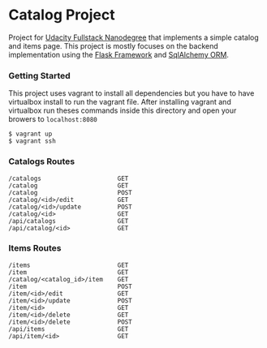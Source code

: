 # Catalog Project

Project for [Udacity Fullstack Nanodegree](https://www.udacity.com/course/full-stack-web-developer-nanodegree--nd004) that implements a simple catalog and items page. This project is mostly focuses on the backend implementation using the [Flask Framework](http://flask.pocoo.org/) and [SqlAlchemy ORM](https://www.sqlalchemy.org/).


### Getting Started
This project uses vagrant to install all dependencies but you have to have virtualbox install to run the vagrant file. After installing vagrant and virtualbox run theses commands inside this directory and open your browers to `localhost:8080`
```
$ vagrant up
$ vagrant ssh  
```

### Catalogs Routes
```
/catalogs                     GET
/catalog                      GET
/catalog                      POST
/catalog/<id>/edit            GET
/catalog/<id>/update          POST
/catalog/<id>                 GET
/api/catalogs                 GET
/api/catalog/<id>             GET
```

### Items Routes
```
/items                        GET
/item                         GET
/catalog/<catalog_id>/item    GET
/item                         POST
/item/<id>/edit               GET
/item/<id>/update             POST
/item/<id>                    GET
/item/<id>/delete             GET
/item/<id>/delete             POST
/api/items                    GET
/api/item/<id>                GET
```
